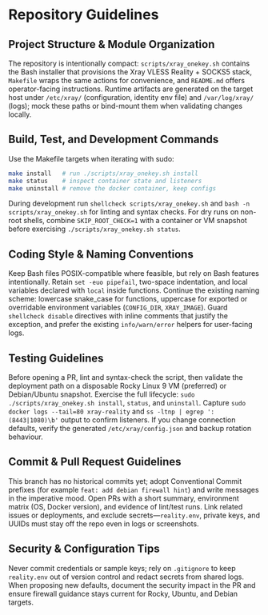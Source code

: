 # Repository Guidelines

## Project Structure & Module Organization
The repository is intentionally compact: `scripts/xray_onekey.sh` contains the Bash installer that provisions the Xray VLESS Reality + SOCKS5 stack, `Makefile` wraps the same actions for convenience, and `README.md` offers operator-facing instructions. Runtime artifacts are generated on the target host under `/etc/xray/` (configuration, identity env file) and `/var/log/xray/` (logs); mock these paths or bind-mount them when validating changes locally.

## Build, Test, and Development Commands
Use the Makefile targets when iterating with sudo:
```bash
make install   # run ./scripts/xray_onekey.sh install
make status    # inspect container state and listeners
make uninstall # remove the docker container, keep configs
```
During development run `shellcheck scripts/xray_onekey.sh` and `bash -n scripts/xray_onekey.sh` for linting and syntax checks. For dry runs on non-root shells, combine `SKIP_ROOT_CHECK=1` with a container or VM snapshot before exercising `./scripts/xray_onekey.sh status`.

## Coding Style & Naming Conventions
Keep Bash files POSIX-compatible where feasible, but rely on Bash features intentionally. Retain `set -euo pipefail`, two-space indentation, and local variables declared with `local` inside functions. Continue the existing naming scheme: lowercase snake_case for functions, uppercase for exported or overridable environment variables (`CONFIG_DIR`, `XRAY_IMAGE`). Guard `shellcheck disable` directives with inline comments that justify the exception, and prefer the existing `info/warn/error` helpers for user-facing logs.

## Testing Guidelines
Before opening a PR, lint and syntax-check the script, then validate the deployment path on a disposable Rocky Linux 9 VM (preferred) or Debian/Ubuntu snapshot. Exercise the full lifecycle: `sudo ./scripts/xray_onekey.sh install`, `status`, and `uninstall`. Capture `sudo docker logs --tail=80 xray-reality` and `ss -ltnp | egrep ':(8443|1080)\b'` output to confirm listeners. If you change connection defaults, verify the generated `/etc/xray/config.json` and backup rotation behaviour.

## Commit & Pull Request Guidelines
This branch has no historical commits yet; adopt Conventional Commit prefixes (for example `feat: add debian firewall hint`) and write messages in the imperative mood. Open PRs with a short summary, environment matrix (OS, Docker version), and evidence of lint/test runs. Link related issues or deployments, and exclude secrets—`reality.env`, private keys, and UUIDs must stay off the repo even in logs or screenshots.

## Security & Configuration Tips
Never commit credentials or sample keys; rely on `.gitignore` to keep `reality.env` out of version control and redact secrets from shared logs. When proposing new defaults, document the security impact in the PR and ensure firewall guidance stays current for Rocky, Ubuntu, and Debian targets.

